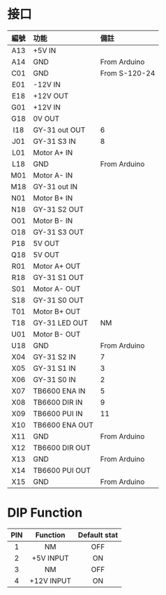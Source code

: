 # 接口
|編號|功能|備註|
|:---:|:---|:---|
|A13|+5V IN||
|A14|GND|From Arduino|
|C01|GND|From S-120-24|
|E01|-12V IN||
|E18|+12V OUT||
|G01|+12V IN||
|G18|0V OUT||
|I18|GY-31 out OUT|6|
|J01|GY-31 S3 IN|8|
|L01|Motor A+ IN||
|L18|GND|From Arduino|
|M01|Motor A- IN||
|M18|GY-31 out IN||
|N01|Motor B+ IN||
|N18|GY-31 S2 OUT||
|O01|Motor B- IN||
|O18|GY-31 S3 OUT||
|P18|5V OUT||
|Q18|5V OUT||
|R01|Motor A+ OUT||
|R18|GY-31 S1 OUT||
|S01|Motor A- OUT||
|S18|GY-31 S0 OUT||
|T01|Motor B+ OUT||
|T18|GY-31 LED OUT|NM|
|U01|Motor B- OUT||
|U18|GND|From Arduino|
|X04|GY-31 S2 IN|7|
|X05|GY-31 S1 IN|3|
|X06|GY-31 S0 IN|2|
|X07|TB6600 ENA IN|5|
|X08|TB6600 DIR IN|9|
|X09|TB6600 PUI IN|11|
|X10|TB6600 ENA OUT||
|X11|GND|From Arduino|
|X12|TB6600 DIR OUT||
|X13|GND|From Arduino|
|X14|TB6600 PUI OUT||
|X15|GND|From Arduino|
# DIP Function
|PIN|Function|Default stat|
|:---:|:---:|:---:|
|1|NM|OFF|
|2|+5V INPUT|ON|
|3|NM|OFF|
|4|+12V INPUT|ON|

